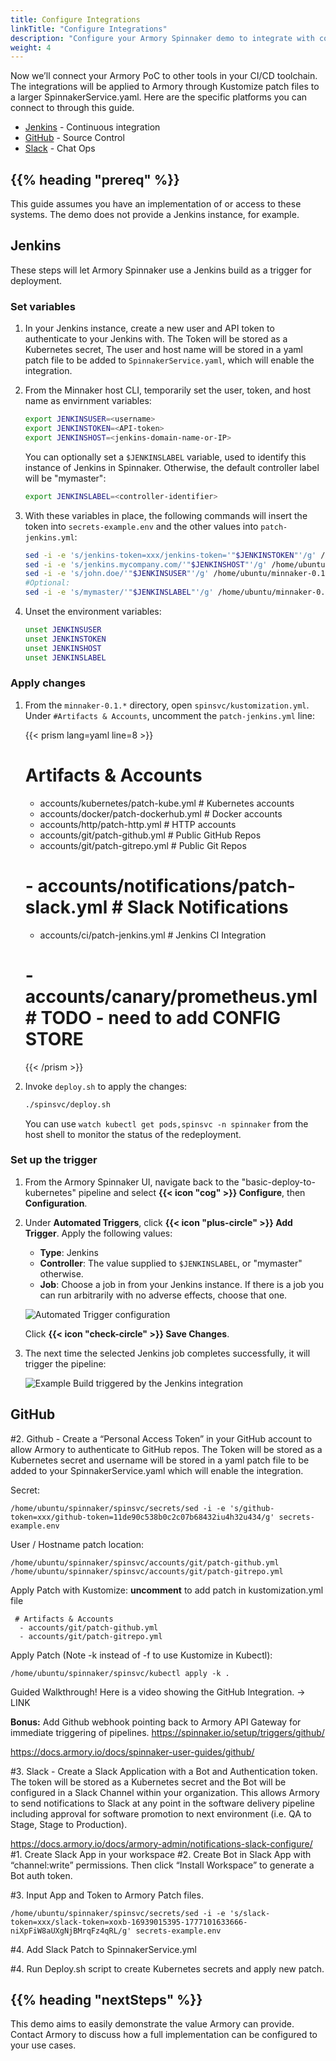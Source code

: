 ```yaml
---
title: Configure Integrations
linkTitle: "Configure Integrations"
description: "Configure your Armory Spinnaker demo to integrate with common tools like Slack, GitHub, and Jenkins."
weight: 4
---
```



Now we’ll connect your Armory PoC to other tools in your CI/CD toolchain.  The integrations will be applied to Armory through Kustomize patch files to a larger SpinnakerService.yaml.  Here are the specific platforms you can connect to through this guide.  

- [Jenkins](https://www.jenkins.io/) - Continuous integration 
- [GitHub](https://github.com/) - Source Control
- [Slack](https://slack.com/) - Chat Ops

## {{% heading "prereq" %}}

This guide assumes you have an implementation of or access to these systems. The demo does not provide a Jenkins instance, for example.

## Jenkins

These steps will let Armory Spinnaker use a Jenkins build as a trigger for deployment. 

### Set variables

1. In your Jenkins instance, create a new user and API token to authenticate to your Jenkins with. The Token will be stored as a Kubernetes secret, The user and host name will be stored in a yaml patch file to be added to `SpinnakerService.yaml`, which will enable the integration.

1. From the Minnaker host CLI, temporarily set the user, token, and host name as envirnment variables:

    ```bash
    export JENKINSUSER=<username>
    export JENKINSTOKEN=<API-token>
    export JENKINSHOST=<jenkins-domain-name-or-IP>
    ```

    You can optionally set a `$JENKINSLABEL` variable, used to identify this instance of Jenkins in Spinnaker. Otherwise, the default controller label will be "mymaster":

    ```bash
    export JENKINSLABEL=<controller-identifier>
    ```

1. With these variables in place, the following commands will insert the token into `secrets-example.env` and the other values into `patch-jenkins.yml`:

    ```bash
    sed -i -e 's/jenkins-token=xxx/jenkins-token='"$JENKINSTOKEN"'/g' /home/ubuntu/minnaker-0.1.*/spinsvc/secrets/secrets-example.env
    sed -i -e 's/jenkins.mycompany.com/'"$JENKINSHOST"'/g' /home/ubuntu/minnaker-0.1.*/spinsvc/accounts/ci/patch-jenkins.yml
    sed -i -e 's/john.doe/'"$JENKINSUSER"'/g' /home/ubuntu/minnaker-0.1.*/spinsvc/accounts/ci/patch-jenkins.yml
    #Optional:
    sed -i -e 's/mymaster/'"$JENKINSLABEL"'/g' /home/ubuntu/minnaker-0.1.*/spinsvc/accounts/ci/patch-jenkins.yml
    ```

1.  Unset the environment variables:

    ```bash
    unset JENKINSUSER
    unset JENKINSTOKEN
    unset JENKINSHOST
    unset JENKINSLABEL
    ```


### Apply changes

1. From the `minnaker-0.1.*` directory, open `spinsvc/kustomization.yml`. Under `#Artifacts & Accounts`, uncomment the `patch-jenkins.yml` line:

    {{< prism lang=yaml line=8 >}}
      # Artifacts & Accounts
      - accounts/kubernetes/patch-kube.yml      # Kubernetes accounts
      - accounts/docker/patch-dockerhub.yml     # Docker accounts
      - accounts/http/patch-http.yml            # HTTP accounts
      - accounts/git/patch-github.yml           # Public GitHub Repos
      - accounts/git/patch-gitrepo.yml          # Public Git Repos
      # - accounts/notifications/patch-slack.yml # Slack Notifications
      - accounts/ci/patch-jenkins.yml          # Jenkins CI Integration
      # - accounts/canary/prometheus.yml        # TODO - need to add CONFIG STORE
    {{< /prism >}}

1. Invoke `deploy.sh` to apply the changes:

    ```bash
    ./spinsvc/deploy.sh
    ```


    You can use `watch kubectl get pods,spinsvc -n spinnaker` from the host shell to monitor the status of the redeployment.

### Set up the trigger

1. From the Armory Spinnaker UI, navigate back to the "basic-deploy-to-kubernetes" pipeline and select **{{< icon "cog" >}} Configure**, then **Configuration**.

1. Under **Automated Triggers**, click **{{< icon "plus-circle" >}} Add Trigger**. Apply the following values:

    - **Type**: Jenkins
    - **Controller**: The value supplied to `$JENKINSLABEL`, or "mymaster" otherwise.
    - **Job**: Choose a job in from your Jenkins instance. If there is a job you can run arbitrarily with no adverse effects, choose that one.

    ![Automated Trigger configuration](/images/overview/demo/AutomatedTrigger.png)

    Click **{{< icon "check-circle" >}} Save Changes**.

1. The next time the selected Jenkins job completes successfully, it will trigger the pipeline:

    ![Example Build triggered by the Jenkins integration](/images/overview/demo/TriggeredBuild.png)

## GitHub


#2. Github - Create a “Personal Access Token” in your GitHub account to allow Armory to authenticate to GitHub repos.  The Token will be stored as a Kubernetes secret and username will be stored in a yaml patch file to be added to your SpinnakerService.yaml which will enable the integration.

Secret:

    /home/ubuntu/spinnaker/spinsvc/secrets/sed -i -e 's/github-token=xxx/github-token=11de90c538b0c2c07b68432iu4h32u434/g' secrets-example.env

User / Hostname patch location:

    /home/ubuntu/spinnaker/spinsvc/accounts/git/patch-github.yml
    /home/ubuntu/spinnaker/spinsvc/accounts/git/patch-gitrepo.yml

Apply Patch with Kustomize:
**uncomment** to add patch in kustomization.yml file

     # Artifacts & Accounts
      - accounts/git/patch-github.yml           
      - accounts/git/patch-gitrepo.yml          

Apply Patch (Note -k instead of -f to use Kustomize in Kubectl):

    /home/ubuntu/spinnaker/spinsvc/kubectl apply -k .

Guided Walkthrough!  Here is a video showing the GitHub Integration. → LINK

**Bonus:** Add Github webhook pointing back to Armory API Gateway for immediate triggering of pipelines.  https://spinnaker.io/setup/triggers/github/

https://docs.armory.io/docs/spinnaker-user-guides/github/

#3. Slack - Create a Slack Application with a Bot and Authentication token.  The token will be stored as a Kubernetes secret and the Bot will be configured in a Slack Channel within your organization.  This allows Armory to send notifications to Slack at any point in the software delivery pipeline including approval for software promotion to next environment (i.e. QA to Stage, Stage to Production).

https://docs.armory.io/docs/armory-admin/notifications-slack-configure/
#1. Create Slack App in your workspace
#2. Create Bot in Slack App with “channel:write” permissions.  Then click “Install Workspace” to generate a Bot auth token.

#3. Input App and Token to Armory Patch files.

    /home/ubuntu/spinnaker/spinsvc/secrets/sed -i -e 's/slack-token=xxx/slack-token=xoxb-16939015395-1777101633666-niXpFiW8aUXgNjBMrqFz4qRL/g' secrets-example.env

#4. Add Slack Patch to SpinnakerService.yml

    

#4. Run Deploy.sh script to create Kubernetes secrets and apply new patch.



## {{% heading "nextSteps" %}}

This demo aims to easily demonstrate the value Armory can provide. Contact Armory to discuss how a full implementation can be configured to your use cases.